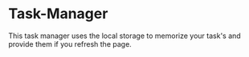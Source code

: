 # Task-Manager
This task manager uses the local storage to memorize your task's and provide them if you refresh the page.
